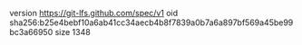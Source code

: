 version https://git-lfs.github.com/spec/v1
oid sha256:b25e4bebf10a6ab41cc34aecb4b8f7839a0b7a6a897bf569a45be99bc3a66950
size 1348
